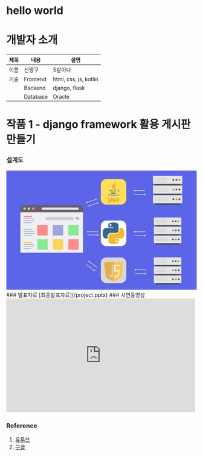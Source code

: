 # hello world

# 개발자 소개
|제목|내용|설명|
|------|---|---|
|이름|신짱구|5살이다|
|기술|Frontend|html, css, js, kotlin|
|    |Backend|django, flask|
|    |Database|Oracle|

# 작품 1 - django framework 활용 게시판 만들기
### 설계도
<img src="arch.jpg" />
### 발표자료
[최종발표자료](/project.pptx)
### 시연동영상
<iframe width="500" height="300" src="https://www.youtube.com/embed/Ibz5T0cTc3Y" title="세상에 못된 고양이는 없다. 귀여운 고양이만 있을 뿐..." frameborder="0" allow="accelerometer; autoplay; clipboard-write; encrypted-media; gyroscope; picture-in-picture; web-share" referrerpolicy="strict-origin-when-cross-origin" allowfullscreen></iframe>

### Reference
1. [유투브](https://www.youtube.com/) <br>
2. [구글](https://www.google.com/)

